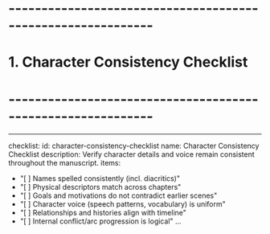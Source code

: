 <!-- Powered by BMAD™ Core -->

# ------------------------------------------------------------

# 1. Character Consistency Checklist

# ------------------------------------------------------------

---

checklist:
id: character-consistency-checklist
name: Character Consistency Checklist
description: Verify character details and voice remain consistent throughout the manuscript.
items:

- "[ ] Names spelled consistently (incl. diacritics)"
- "[ ] Physical descriptors match across chapters"
- "[ ] Goals and motivations do not contradict earlier scenes"
- "[ ] Character voice (speech patterns, vocabulary) is uniform"
- "[ ] Relationships and histories align with timeline"
- "[ ] Internal conflict/arc progression is logical"
  ...
